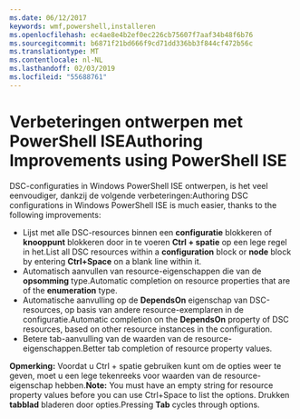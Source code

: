 ```yaml
---
ms.date: 06/12/2017
keywords: wmf,powershell,installeren
ms.openlocfilehash: ec4ae8e4b2ef0ec226cb75607f7aaf34b48f6b76
ms.sourcegitcommit: b6871f21bd666f9cd71dd336bb3f844cf472b56c
ms.translationtype: MT
ms.contentlocale: nl-NL
ms.lasthandoff: 02/03/2019
ms.locfileid: "55688761"
---
```

# <a name="authoring-improvements-using-powershell-ise"></a><span data-ttu-id="3abfd-102">Verbeteringen ontwerpen met PowerShell ISE</span><span class="sxs-lookup"><span data-stu-id="3abfd-102">Authoring Improvements using PowerShell ISE</span></span>

<span data-ttu-id="3abfd-103">DSC-configuraties in Windows PowerShell ISE ontwerpen, is het veel eenvoudiger, dankzij de volgende verbeteringen:</span><span class="sxs-lookup"><span data-stu-id="3abfd-103">Authoring DSC configurations in Windows PowerShell ISE is much easier, thanks to the following improvements:</span></span>

- <span data-ttu-id="3abfd-104">Lijst met alle DSC-resources binnen een **configuratie** blokkeren of **knooppunt** blokkeren door in te voeren **Ctrl + spatie** op een lege regel in het.</span><span class="sxs-lookup"><span data-stu-id="3abfd-104">List all DSC resources within a **configuration** block or **node** block by entering **Ctrl+Space** on a blank line within it.</span></span>
- <span data-ttu-id="3abfd-105">Automatisch aanvullen van resource-eigenschappen die van de **opsomming** type.</span><span class="sxs-lookup"><span data-stu-id="3abfd-105">Automatic completion on resource properties that are of the **enumeration** type.</span></span>
- <span data-ttu-id="3abfd-106">Automatische aanvulling op de **DependsOn** eigenschap van DSC-resources, op basis van andere resource-exemplaren in de configuratie.</span><span class="sxs-lookup"><span data-stu-id="3abfd-106">Automatic completion on the **DependsOn** property of DSC resources, based on other resource instances in the configuration.</span></span>
- <span data-ttu-id="3abfd-107">Betere tab-aanvulling van de waarden van de resource-eigenschappen.</span><span class="sxs-lookup"><span data-stu-id="3abfd-107">Better tab completion of resource property values.</span></span>

<span data-ttu-id="3abfd-108">**Opmerking:** Voordat u Ctrl + spatie gebruiken kunt om de opties weer te geven, moet u een lege tekenreeks voor waarden van de resource-eigenschap hebben.</span><span class="sxs-lookup"><span data-stu-id="3abfd-108">**Note:** You must have an empty string for resource property values before you can use Ctrl+Space to list the options.</span></span> <span data-ttu-id="3abfd-109">Drukken **tabblad** bladeren door opties.</span><span class="sxs-lookup"><span data-stu-id="3abfd-109">Pressing **Tab** cycles through options.</span></span>
